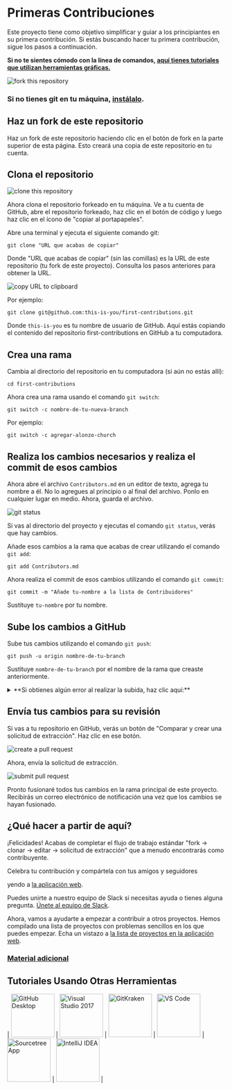 # Primeras Contribuciones

Este proyecto tiene como objetivo simplificar y guiar a los principiantes en su primera contribución. Si estás buscando hacer tu primera contribución, sigue los pasos a continuación.

**Si no te sientes cómodo con la línea de comandos, [aquí tienes tutoriales que utilizan herramientas gráficas.](#tutoriales-usando-otras-herramientas)**

![fork this repository](https://firstcontributions.github.io/assets/Readme/fork.png)

### Si no tienes git en tu máquina, [instálalo](https://docs.github.com/es/get-started/quickstart/set-up-git).

## Haz un fork de este repositorio

Haz un fork de este repositorio haciendo clic en el botón de fork en la parte superior de esta página. Esto creará una copia de este repositorio en tu cuenta.

## Clona el repositorio

![clone this repository](https://firstcontributions.github.io/assets/Readme/clone.png)

Ahora clona el repositorio forkeado en tu máquina. Ve a tu cuenta de GitHub, abre el repositorio forkeado, haz clic en el botón de código y luego haz clic en el ícono de "copiar al portapapeles".

Abre una terminal y ejecuta el siguiente comando git:

```
git clone "URL que acabas de copiar"
```

Donde "URL que acabas de copiar" (sin las comillas) es la URL de este repositorio (tu fork de este proyecto). Consulta los pasos anteriores para obtener la URL.

![copy URL to clipboard](https://firstcontributions.github.io/assets/Readme/copy-to-clipboard.png)

Por ejemplo:

```
git clone git@github.com:this-is-you/first-contributions.git
```

Donde `this-is-you` es tu nombre de usuario de GitHub. Aquí estás copiando el contenido del repositorio first-contributions en GitHub a tu computadora.

## Crea una rama

Cambia al directorio del repositorio en tu computadora (si aún no estás allí):

```
cd first-contributions
```

Ahora crea una rama usando el comando `git switch`:

```
git switch -c nombre-de-tu-nueva-branch
```

Por ejemplo:

```
git switch -c agregar-alonzo-church
```

## Realiza los cambios necesarios y realiza el commit de esos cambios

Ahora abre el archivo `Contributors.md` en un editor de texto, agrega tu nombre a él. No lo agregues al principio o al final del archivo. Ponlo en cualquier lugar en medio. Ahora, guarda el archivo.

![git status](https://firstcontributions.github.io/assets/Readme/git-status.png)

Si vas al directorio del proyecto y ejecutas el comando `git status`, verás que hay cambios.

Añade esos cambios a la rama que acabas de crear utilizando el comando `git add`:

```
git add Contributors.md
```

Ahora realiza el commit de esos cambios utilizando el comando `git commit`:

```
git commit -m "Añade tu-nombre a la lista de Contribuidores"
```

Sustituye `tu-nombre` por tu nombre.

## Sube los cambios a GitHub

Sube tus cambios utilizando el comando `git push`:

```
git push -u origin nombre-de-tu-branch
```

Sustituye `nombre-de-tu-branch` por el nombre de la rama que creaste anteriormente.

<details>
<summary> **Si obtienes algún error al realizar la subida, haz clic aquí:** </summary>

- **Error de autenticación**
     <pre>remote: El soporte para la autenticación mediante contraseña se eliminó el 13 de agosto de 2021. Utiliza en su lugar un token de acceso personal.
  remote: Consulta https://github.blog/2020-12-15-token-authentication-requirements-for-git-operations/ para obtener más información.
  fatal: Error de autenticación para 'https://github.com/<tu-nombre-de-usuario>/first-contributions.git/'</pre>
  Ve a [el tutorial de GitHub](https://docs.github.com/es/authentication/connecting-to-github-with-ssh/adding-a-new-ssh-key-to-your-github-account) sobre cómo generar y configurar una clave SSH para tu cuenta.

</details>

## Envía tus cambios para su revisión

Si vas a tu repositorio en GitHub, verás un botón de "Comparar y crear una solicitud de extracción". Haz clic en ese botón.

![create a pull request](https://firstcontributions.github.io/assets/Readme/compare-and-pull.png)

Ahora, envía la solicitud de extracción.

![submit pull request](https://firstcontributions.github.io/assets/Readme/submit-pull-request.png)

Pronto fusionaré todos tus cambios en la rama principal de este proyecto. Recibirás un correo electrónico de notificación una vez que los cambios se hayan fusionado.

## ¿Qué hacer a partir de aquí?

¡Felicidades! Acabas de completar el flujo de trabajo estándar "fork -> clonar -> editar -> solicitud de extracción" que a menudo encontrarás como contribuyente.

Celebra tu contribución y compártela con tus amigos y seguidores

 yendo a [la aplicación web](https://firstcontributions.github.io/#social-share).

Puedes unirte a nuestro equipo de Slack si necesitas ayuda o tienes alguna pregunta. [Únete al equipo de Slack](https://join.slack.com/t/firstcontributors/shared_invite/zt-1n4y7xnk0-DnLVTaN6U9xLU79H5Hi62w).

Ahora, vamos a ayudarte a empezar a contribuir a otros proyectos. Hemos compilado una lista de proyectos con problemas sencillos en los que puedes empezar. Echa un vistazo a [la lista de proyectos en la aplicación web](https://firstcontributions.github.io/#project-list).

### [Material adicional](additional-material/git_workflow_scenarios/additional-material.md)

## Tutoriales Usando Otras Herramientas

| <a href="gui-tool-tutorials/github-desktop-tutorial.md"><img alt="GitHub Desktop" src="https://desktop.github.com/images/desktop-icon.svg" width="100"></a> | <a href="gui-tool-tutorials/github-windows-vs2017-tutorial.md"><img alt="Visual Studio 2017" src="https://upload.wikimedia.org/wikipedia/commons/c/cd/Visual_Studio_2017_Logo.svg" width="100"></a> | <a href="gui-tool-tutorials/gitkraken-tutorial.md"><img alt="GitKraken" src="https://firstcontributions.github.io/assets/gui-tool-tutorials/gitkraken-tutorial/gk-icon.png" width="100"></a> | <a href="gui-tool-tutorials/github-windows-vs-code-tutorial.md"><img alt="VS Code" src="https://upload.wikimedia.org/wikipedia/commons/2/2d/Visual_Studio_Code_1.18_icon.svg" width=100></a> | <a href="gui-tool-tutorials/sourcetree-macos-tutorial.md"><img alt="Sourcetree App" src="https://wac-cdn.atlassian.com/dam/jcr:81b15cde-be2e-4f4a-8af7-9436f4a1b431/Sourcetree-icon-blue.svg" width=100></a> | <a href="gui-tool-tutorials/github-windows-intellij-tutorial.md"><img alt="IntelliJ IDEA" src="https://upload.wikimedia.org/wikipedia/commons/thumb/9/9c/IntelliJ_IDEA_Icon.svg/512px-IntelliJ_IDEA_Icon.svg.png" width=100></a> |
